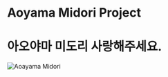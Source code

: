 Aoyama Midori Project
=====================

# 아오야마 미도리 사랑해주세요.

![Aoayama Midori](
https://cloud.githubusercontent.com/assets/25846607/23340312/6cbbede2-fc77-11e6-9408-5f79d01ce37d.jpeg)

